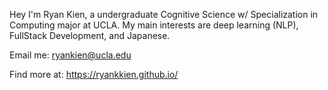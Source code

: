 Hey I'm Ryan Kien, a undergraduate Cognitive Science w/ Specialization in Computing major at UCLA. My main interests are deep learning (NLP), FullStack Development, and Japanese.

Email me: ryankien@ucla.edu

Find more at: https://ryankkien.github.io/
<!---
ryankkien/ryankkien is a ✨ special ✨ repository because its `README.md` (this file) appears on your GitHub profile.
You can click the Preview link to take a look at your changes.
--->

